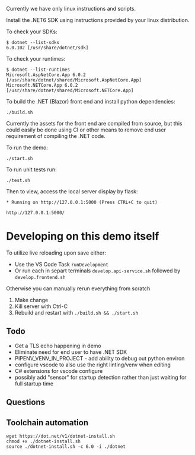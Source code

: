 Currently we have only linux instructions and scripts.

Install the .NET6 SDK using instructions provided by your linux distribution.

To check your SDKs:

    $ dotnet --list-sdks
    6.0.102 [/usr/share/dotnet/sdk]

To check your runtimes:

    $ dotnet --list-runtimes
    Microsoft.AspNetCore.App 6.0.2 [/usr/share/dotnet/shared/Microsoft.AspNetCore.App]
    Microsoft.NETCore.App 6.0.2 [/usr/share/dotnet/shared/Microsoft.NETCore.App]

To build the .NET (Blazor) front end and install python dependencies:

    ./build.sh

Currently the assets for the front end are compiled from source, but this could easily be done using CI or other means to remove end user requirement of compiling the .NET code.

To run the demo:

    ./start.sh

To run unit tests run:

    ./test.sh

Then to view, access the local server display by flask:

    * Running on http://127.0.0.1:5000 (Press CTRL+C to quit)

    http://127.0.0.1:5000/

# Developing on this demo itself
To utilize live reloading upon save either:
- Use the VS Code Task `runDevelopment`
- Or run each in separt terminals `develop.api-service.sh` followed by `develop.frontend.sh`

Otherwise you can manually rerun everything from scratch
1. Make change
1. Kill server with Ctrl-C
1. Rebuild and restart with `./build.sh && ./start.sh`

## Todo
- Get a TLS echo happening in demo
- Eliminate need for end user to have .NET SDK
- PIPENV_VENV_IN_PROJECT - add ability to debug out python environ
- configure vscode to also use the right linting/venv when editing
- C# extensions for vscode configure
- possibly add "sensor" for startup detection rather than just waiting for full startup time

## Questions


## Toolchain automation

    wget https://dot.net/v1/dotnet-install.sh
    chmod +x ./dotnet-install.sh
    source ./dotnet-install.sh -c 6.0 -i ./dotnet